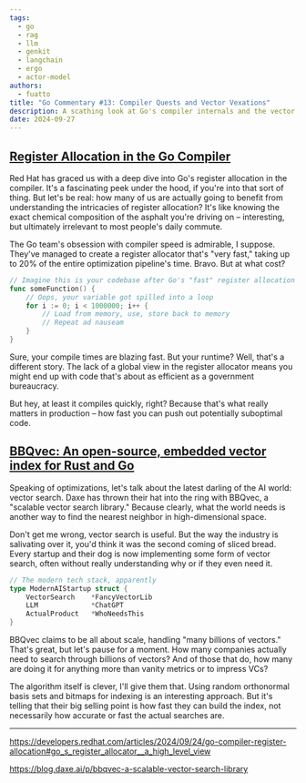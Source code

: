 ```yaml
---
tags: 
  - go 
  - rag
  - llm
  - genkit
  - langchain
  - ergo
  - actor-model
authors:
  - fuatto
title: "Go Commentary #13: Compiler Quests and Vector Vexations"
description: A scathing look at Go's compiler internals and the vector search gold rush, exposing the industry's obsession with speed over substance
date: 2024-09-27
---
```


## [Register Allocation in the Go Compiler](https://developers.redhat.com/articles/2024/09/24/go-compiler-register-allocation#go_s_register_allocator__a_high_level_view)

Red Hat has graced us with a deep dive into Go's register allocation in the compiler. It's a fascinating peek under the hood, if you're into that sort of thing. But let's be real: how many of us are actually going to benefit from understanding the intricacies of register allocation? It's like knowing the exact chemical composition of the asphalt you're driving on – interesting, but ultimately irrelevant to most people's daily commute.

The Go team's obsession with compiler speed is admirable, I suppose. They've managed to create a register allocator that's "very fast," taking up to 20% of the entire optimization pipeline's time. Bravo. But at what cost?

```go
// Imagine this is your codebase after Go's "fast" register allocation
func someFunction() {
    // Oops, your variable got spilled into a loop
    for i := 0; i < 1000000; i++ {
        // Load from memory, use, store back to memory
        // Repeat ad nauseam
    }
}
```

Sure, your compile times are blazing fast. But your runtime? Well, that's a different story. The lack of a global view in the register allocator means you might end up with code that's about as efficient as a government bureaucracy.

But hey, at least it compiles quickly, right? Because that's what really matters in production – how fast you can push out potentially suboptimal code.

## [BBQvec: An open-source, embedded vector index for Rust and Go](https://blog.daxe.ai/p/bbqvec-a-scalable-vector-search-library)

Speaking of optimizations, let's talk about the latest darling of the AI world: vector search. Daxe has thrown their hat into the ring with BBQvec, a "scalable vector search library." Because clearly, what the world needs is another way to find the nearest neighbor in high-dimensional space.

Don't get me wrong, vector search is useful. But the way the industry is salivating over it, you'd think it was the second coming of sliced bread. Every startup and their dog is now implementing some form of vector search, often without really understanding why or if they even need it.

```go
// The modern tech stack, apparently
type ModernAIStartup struct {
    VectorSearch    *FancyVectorLib
    LLM             *ChatGPT
    ActualProduct   *WhoNeedsThis
}
```

BBQvec claims to be all about scale, handling "many billions of vectors." That's great, but let's pause for a moment. How many companies actually need to search through billions of vectors? And of those that do, how many are doing it for anything more than vanity metrics or to impress VCs?

The algorithm itself is clever, I'll give them that. Using random orthonormal basis sets and bitmaps for indexing is an interesting approach. But it's telling that their big selling point is how fast they can build the index, not necessarily how accurate or fast the actual searches are.


---

https://developers.redhat.com/articles/2024/09/24/go-compiler-register-allocation#go_s_register_allocator__a_high_level_view

https://blog.daxe.ai/p/bbqvec-a-scalable-vector-search-library